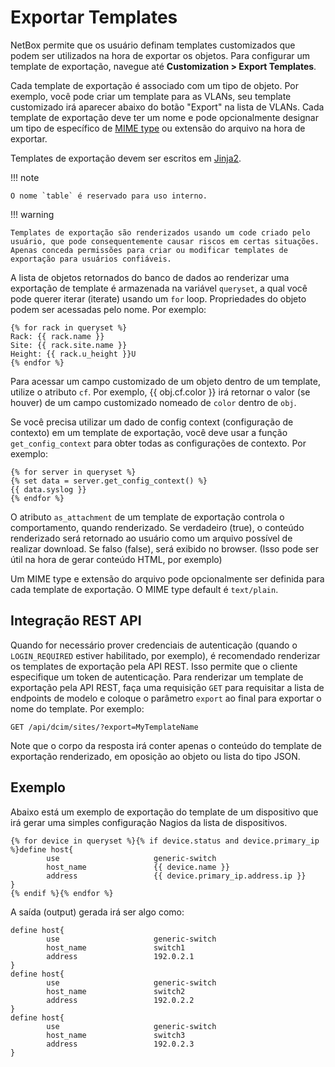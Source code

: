 # Exportar Templates 

NetBox permite que os usuário definam templates customizados que podem ser utilizados na hora de exportar os objetos. Para configurar um template de exportação, navegue até **Customization > Export Templates**.

Cada template de exportação é associado com um tipo de objeto. Por exemplo, você pode criar um template para as VLANs, seu template customizado irá aparecer abaixo do botão "Export" na lista de VLANs. Cada template de exportação deve ter um nome e pode opcionalmente designar um tipo de específico de [MIME type](https://developer.mozilla.org/en-US/docs/Web/HTTP/Basics_of_HTTP/MIME_types) ou extensão do arquivo na hora de exportar.

Templates de exportação devem ser escritos em [Jinja2](https://jinja.palletsprojects.com/).

!!! note

    O nome `table` é reservado para uso interno.


!!! warning

    Templates de exportação são renderizados usando um code criado pelo usuário, que pode consequentemente causar riscos em certas situações. Apenas conceda permissões para criar ou modificar templates de exportação para usuários confiáveis.

A lista de objetos retornados do banco de dados ao renderizar uma exportação de template é armazenada na variável `queryset`, a qual você pode querer iterar (iterate) usando um `for` loop. Propriedades do objeto podem ser acessadas pelo nome. Por exemplo:

```
{% for rack in queryset %}
Rack: {{ rack.name }}
Site: {{ rack.site.name }}
Height: {{ rack.u_height }}U
{% endfor %}
```

Para acessar um campo customizado de um objeto dentro de um template, utilize o atributo `cf`. Por exemplo, {{ obj.cf.color }} irá retornar o valor (se houver) de um campo customizado nomeado de `color` dentro de `obj`. 

Se você precisa utilizar um dado de config context (configuração de contexto) em um template de exportação, você deve usar a função `get_config_context` para obter todas as configurações de contexto. Por exemplo:

```
{% for server in queryset %}
{% set data = server.get_config_context() %}
{{ data.syslog }}
{% endfor %}
```

O atributo `as_attachment` de um template de exportação controla o comportamento, quando renderizado. Se verdadeiro (true), o conteúdo renderizado será retornado ao usuário como um arquivo possível de realizar download. Se falso (false), será exibido no browser. (Isso pode ser útil na hora de gerar conteúdo HTML, por exemplo)

Um MIME type e extensão do arquivo pode opcionalmente ser definida para cada template de exportação. O MIME type default é `text/plain`.

## Integração REST API

Quando for necessário prover credenciais de autenticação (quando o `LOGIN_REQUIRED` estiver habilitado, por exemplo), é recomendado renderizar os templates de exportação pela API REST. Isso permite que o cliente especifique um token de autenticação. Para renderizar um template de exportação pela API REST, faça uma requisição `GET` para requisitar a lista de endpoints de modelo e coloque o parâmetro `export` ao final para exportar o nome do template. Por exemplo:

```
GET /api/dcim/sites/?export=MyTemplateName
```

Note que o corpo da resposta irá conter apenas o conteúdo do template de exportação renderizado, em oposição ao objeto ou lista do tipo JSON.

## Exemplo

Abaixo está um exemplo de exportação do template de um dispositivo que irá gerar uma simples configuração Nagios da lista de dispositivos.

```
{% for device in queryset %}{% if device.status and device.primary_ip %}define host{
        use                     generic-switch
        host_name               {{ device.name }}
        address                 {{ device.primary_ip.address.ip }}
}
{% endif %}{% endfor %}
```

A saída (output) gerada irá ser algo como:

```
define host{
        use                     generic-switch
        host_name               switch1
        address                 192.0.2.1
}
define host{
        use                     generic-switch
        host_name               switch2
        address                 192.0.2.2
}
define host{
        use                     generic-switch
        host_name               switch3
        address                 192.0.2.3
}
```